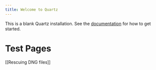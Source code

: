 ```yaml
---
title: Welcome to Quartz
---
```


This is a blank Quartz installation.
See the [documentation](https://quartz.jzhao.xyz) for how to get started.

# Test Pages
[[Rescuing DNG files]]